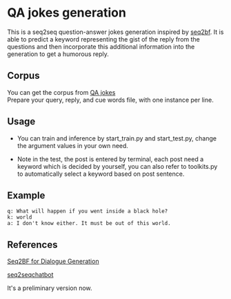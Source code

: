 # QA jokes generation
This is a seq2seq question-answer jokes generation inspired by [seq2bf](http://cn.arxiv.org/pdf/1607.00970). It is able to predict a keyword representing the gist of the reply from the questions and then incorporate this additional information into the generation to get a humorous reply.

## Corpus
You can get the corpus from [QA jokes](https://www.kaggle.com/bfinan/jokes-question-and-answer)  
Prepare your query, reply, and cue words file, with one instance per line.

## Usage
 * You can train and inference by start_train.py and start_test.py, change the argument values in your own need.

 * Note in the test, the post is entered by terminal, each post need a keyword which is decided by yourself, you can also refer to toolkits.py to automatically select a keyword based on post sentence.

## Example

    q: What will happen if you went inside a black hole?    
    k: world
    a: I don't know either. It must be out of this world.  

## References

[Seq2BF for Dialogue Generation](https://github.com/MaZhiyuanBUAA/Seq2BFforDialogueGeneration)

[seq2seqchatbot](https://github.com/ywk991112/pytorch-chatbot)

It's a preliminary version now.
